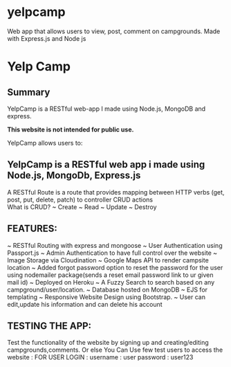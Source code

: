 # yelpcamp
Web app that allows users to view, post, comment on campgrounds. Made with Express.js and Node js
# Yelp Camp


## Summary

YelpCamp is a RESTful web-app I made using Node.js, MongoDB and express. 

**This website is not intended for public use.**

YelpCamp allows users to:

## YelpCamp is a RESTful web app i made using Node.js, MongoDb, Express.js
 A RESTful Route is a route that provides mapping between HTTP verbs (get, post, put, delete, patch) to controller CRUD actions  
What is CRUD?
~ Create
~ Read
~ Update
~ Destroy

## FEATURES:
~ RESTful Routing with express and mongoose
~ User Authentication using Passport.js
~ Admin Authentication to have full control over the website
~ Image Storage via Cloudination
~ Google Maps API to render campsite location
~ Added forgot password option to reset the password for the user using nodemailer package(sends a reset email password link to ur given mail id)
~ Deployed on Heroku
~ A Fuzzy Search to search based on any campground/user/location.
~ Database hosted on MongoDB
~ EJS for templating
~ Responsive Website Design using Bootstrap.
~ User can edit,update his information and can delete his account

## TESTING THE APP:
Test the functionality of the website by signing up and creating/editing campgrounds,comments.
Or else You Can Use few test users to access the website :
FOR USER LOGIN : username : user
                 password : user123
